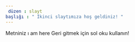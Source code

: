 ```yaml
---
 düzen : slayt 
başlığı : " İkinci slaytımıza hoş geldiniz! "
---
```

Metniniz ı am here
Geri gitmek için sol oku kullanın!
